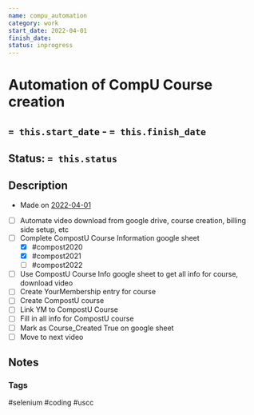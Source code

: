 ```yaml
---
name: compu_automation
category: work
start_date: 2022-04-01
finish_date:
status: inprogress
---
```

# Automation of CompU Course creation
## `= this.start_date` - `= this.finish_date`
## Status: `= this.status`
## Description
- Made on [2022-04-01](../Daily_Notes/2022-04-01.md)
- [ ] Automate video download from google drive, course creation, billing side setup, etc
- [ ] Complete CompostU Course Information google sheet
	- [x] #compost2020
	- [x] #compost2021
	- [ ] #compost2022
- [ ] Use CompostU Course Info google sheet to get all info for course, download video
- [ ] Create YourMembership entry for course
- [ ] Create CompostU course
- [ ] Link YM to CompostU Course
- [ ] Fill in all info for CompostU course
- [ ] Mark as Course_Created True on google sheet
- [ ] Move to next video

## Notes

### Tags
#selenium #coding #uscc
